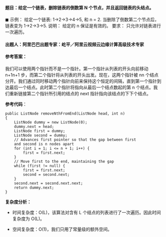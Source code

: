 #### **题目**：给定一个链表，删除链表的倒数第 N 个节点，并且返回链表的头结点。

◼ 示例：
给定一个链表: 1->2->3->4->5, 和 n = 2.
当删除了倒数第二个节点后，链表变为 1->2->3->5.
说明：
给定的 n 保证是有效的。
要求：
只允许对链表进行一次遍历。

#### **出题人**：阿里巴巴出题专家：屹平／阿里云视频云边缘计算高级技术专家

#### **参考答案**：

我们可以使用两个指针而不是一个指针。第一个指针从列表的开头向前移动 n+1n+1 步，而第二个指针将从列表的开头出发。现在，这两个指针被 nn 个结点分开。我们通过同时移动两个指针向前来保持这个恒定的间隔，直到第一个指针到达最后一个结点。此时第二个指针将指向从最后一个结点数起的第 n 个结点。我们重新链接第二个指针所引用的结点的 next 指针指向该结点的下下个结点。

**参考代码**：

```
public ListNode removeNthFromEnd(ListNode head, int n)
{
    ListNode dummy = new ListNode(0);
    dummy.next = head;
    ListNode first = dummy;
    ListNode second = dummy;
    // Advances first pointer so that the gap between first
    and second is n nodes apart
    for (int i = 1; i <= n + 1; i++) {
        first = first.next;
    }
    // Move first to the end, maintaining the gap
    while (first != null) {
        first = first.next;
        second = second.next;
    }
    second.next = second.next.next;
    return dummy.next;
}
```

**复杂度分析：**
* 时间复杂度：O(L)，该算法对含有 L 个结点的列表进行了一次遍历。因此时间复杂度为 O(L)。

* 空间复杂度：O(1)，我们只用了常量级的额外空间。